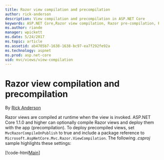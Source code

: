 ```yaml
---
title: Razor view compilation and precompilation
author: rick-anderson
description: View compilation and precompilation in ASP.NET Core
keywords: ASP.NET Core,Razor view compilation, Razor pre-compilation, Razor precompilation
ms.author: riande
manager: wpickett
ms.date: 5/24/2017
ms.topic: article
ms.assetid: ab4705b7-1638-1638-bc97-ea7f292fe92a
ms.technology: aspnet
ms.prod: asp.net-core
uid: mvc/views/view-compilation
---
```

# Razor view compilation and precompilation

By [Rick Anderson](https://twitter.com/RickAndMSFT)

Razor views are compiled at runtime when the view is invoked. ASP.NET Core 1.1.0 and higher can optionally compile Razor views and deploy them with the app (precompilation). To deploy precompiled views, set `MvcRazorCompileOnPublish` to true and include a package reference to `Microsoft.AspNetCore.Mvc.Razor.ViewCompilation`. The following *.csproj* sample highlights these settings:

[!code-html[Main](view-compilation\sample\MvcRazorCompileOnPublish.csproj?highlight=5,12)]
